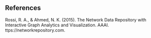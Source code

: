 ## References
Rossi, R. A., & Ahmed, N. K. (2015). The Network Data Repository with Interactive Graph Analytics and Visualization. AAAI. ttps://networkrepository.com.
